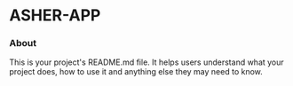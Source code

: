 ASHER-APP
=========

### About

This is your project's README.md file. It helps users understand what your
project does, how to use it and anything else they may need to know.